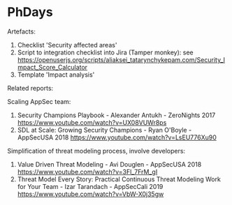 # PhDays

Artefacts:
1) Checklist 'Security affected areas'
2) Script to integration checklist into Jira (Tamper monkey): see 
https://openuserjs.org/scripts/aliaksei_tatarynchykepam.com/Security_Impact_Score_Calculator
3) Template 'Impact analysis'


Related reports:

Scaling AppSec team:
1) Security Champions Playbook  - Alexander Antukh - ZeroNights 2017
https://www.youtube.com/watch?v=UX08VUWr8ps
2)	SDL at Scale: Growing Security Champions - Ryan O'Boyle - AppSecUSA 2018
https://www.youtube.com/watch?v=LsEU776Xu90

Simplification of threat modeling process, involve developers:
1)	Value Driven Threat Modeling - Avi Douglen - AppSecUSA 2018
https://www.youtube.com/watch?v=3Fl_7FrM_gI
2)	Threat Model Every Story: Practical Continuous Threat Modeling Work for Your Team -  Izar Tarandach - AppSecCali 2019 
https://www.youtube.com/watch?v=VbW-X0j35gw
